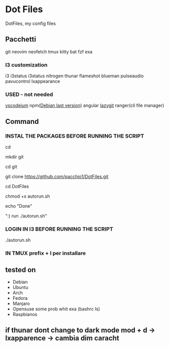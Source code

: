 # Dot Files

DotFiles, my config files

## Pacchetti

git neovim neofetch tmux kitty bat fzf exa

### I3 customization

i3 i3status i3status nitrogen thunar flameshot blueman pulseaudio pavucontrol lxappearance

### USED - not needed

[vscodeium](https://vscodium.com/) npm([Debian last version](https://deb.nodesource.com/)) angular [lazygit](https://github.com/jesseduffield/lazygit) ranger(cli file manager)

## Command

### INSTAL THE PACKAGES BEFORE RUNNING THE SCRIPT

cd

mkdir git

cd git

git clone <https://github.com/pacchio1/DotFiles.git>

cd DotFiles

chmod +x autorun.sh

echo "Done"

":) run ./autorun.sh"

### LOGIN IN I3 BEFORE RUNNING THE SCRIPT

./autorun.sh

### IN TMUX prefix + I per installare

## tested on

- Debian
- Ubuntu
- Arch
- Fedora
- Manjaro
- Opensuse some prob whit exa (bashrc ls)
- Raspbianos

## if thunar dont change to dark mode mod + d -> lxapparence -> cambia dim caracht
